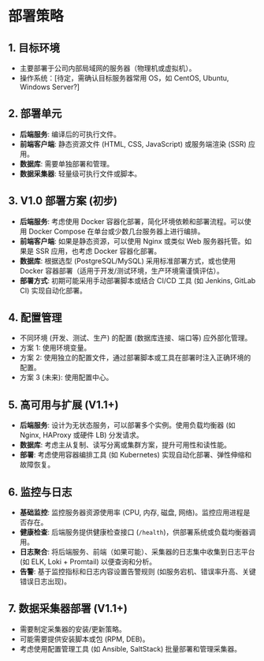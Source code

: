 # 部署策略

## 1. 目标环境

*   主要部署于公司内部局域网的服务器（物理机或虚拟机）。
*   操作系统：[待定，需确认目标服务器常用 OS，如 CentOS, Ubuntu, Windows Server?]

## 2. 部署单元

*   **后端服务**: 编译后的可执行文件。
*   **前端客户端**: 静态资源文件 (HTML, CSS, JavaScript) 或服务端渲染 (SSR) 应用。
*   **数据库**: 需要单独部署和管理。
*   **数据采集器**: 轻量级可执行文件或脚本。

## 3. V1.0 部署方案 (初步)

*   **后端服务**: 考虑使用 Docker 容器化部署，简化环境依赖和部署流程。可以使用 Docker Compose 在单台或少数几台服务器上进行编排。
*   **前端客户端**: 如果是静态资源，可以使用 Nginx 或类似 Web 服务器托管。如果是 SSR 应用，也考虑 Docker 容器化部署。
*   **数据库**: 根据选型 (PostgreSQL/MySQL) 采用标准部署方式，或也使用 Docker 容器部署（适用于开发/测试环境，生产环境需谨慎评估）。
*   **部署方式**: 初期可能采用手动部署脚本或结合 CI/CD 工具 (如 Jenkins, GitLab CI) 实现自动化部署。

## 4. 配置管理

*   不同环境 (开发、测试、生产) 的配置 (数据库连接、端口等) 应外部化管理。
*   方案 1: 使用环境变量。
*   方案 2: 使用独立的配置文件，通过部署脚本或工具在部署时注入正确环境的配置。
*   方案 3 (未来): 使用配置中心。

## 5. 高可用与扩展 (V1.1+)

*   **后端服务**: 设计为无状态服务，可以部署多个实例。使用负载均衡器 (如 Nginx, HAProxy 或硬件 LB) 分发请求。
*   **数据库**: 考虑主从复制、读写分离或集群方案，提升可用性和读性能。
*   **部署**: 考虑使用容器编排工具 (如 Kubernetes) 实现自动化部署、弹性伸缩和故障恢复。

## 6. 监控与日志

*   **基础监控**: 监控服务器资源使用率 (CPU, 内存, 磁盘, 网络)。监控应用进程是否存在。
*   **健康检查**: 后端服务提供健康检查接口 (`/health`)，供部署系统或负载均衡器调用。
*   **日志聚合**: 将后端服务、前端（如果可能）、采集器的日志集中收集到日志平台 (如 ELK, Loki + Promtail) 以便查询和分析。
*   **告警**: 基于监控指标和日志内容设置告警规则 (如服务宕机、错误率升高、关键错误日志出现)。

## 7. 数据采集器部署 (V1.1+)

*   需要制定采集器的安装/更新策略。
*   可能需要提供安装脚本或包 (RPM, DEB)。
*   考虑使用配置管理工具 (如 Ansible, SaltStack) 批量部署和管理采集器。 